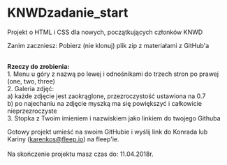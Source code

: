 # KNWDzadanie_start
Projekt o HTML i CSS dla nowych, początkujących członków KNWD
<br />

Zanim zaczniesz: 
Pobierz (nie klonuj) plik zip z materiałami z GitHub'a

<br />
<b>Rzeczy do zrobienia:</b><br />
1. Menu u góry z nazwą po lewej i odnośnikami do trzech stron po prawej (one, two, three)<br />
2. Galeria zdjęć:<br />
       a) każde zdjęcie jest zaokrąglone, przezroczystość ustawiona na 0.7 <br />
       b) po najechaniu na zdjęcie myszką ma się powiększyć i całkowicie nieprzezroczyste <br />
3. Stopka z Twoim imieniem i nazwiskiem jako linkiem do twojego Githuba<br />

Gotowy projekt umieść na swoim GitHubie i wyślij link do Konrada lub Kariny (karenkos@fleep.io) na fleep'ie.
<br /><br />
Na skończenie projektu masz czas do: 11.04.2018r.
